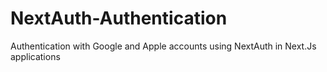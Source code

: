 # NextAuth-Authentication
Authentication with Google and Apple accounts using NextAuth in Next.Js applications
